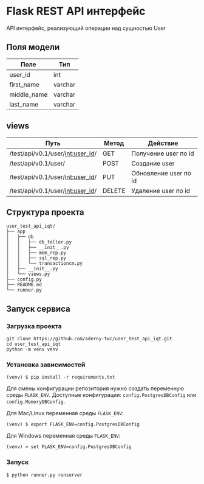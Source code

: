 # Flask REST API интерфейс
API интерфейс, реализующий операции над сущностью User

## Поля модели

| Поле        | Тип     |
| ----------- | ------- |
| user_id     | int     |
| first_name  | varchar |
| middle_name | varchar |
| last_name   | varchar |

## views

| Путь                               | Метод  | Действие              |
| ---------------------------------- | ------ | --------------------- |
| /test/api/v0.1/user/<int:user_id>/ | GET    | Получение user по id  |
| /test/api/v0.1/user/               | POST   | Создание user         |
| /test/api/v0.1/user/<int:user_id>/ | PUT    | Обновление user по id |
| /test/api/v0.1/user/<int:user_id>/ | DELETE | Удаление user по id   |

## Структура проекта

```
user_test_api_iqt/
├── app
│   ├── db
│   │   ├── db_teller.py
│   │   ├── __init__.py
│   │   ├── mem_rep.py
│   │   ├── sql_rep.py
│   │   └── transactioncm.py
│   ├── __init__.py
│   └── views.py
├── config.py
├── README.md
└── runner.py
```

## Запуск сервиса

### Загрузка проекта

```
git clone https://github.com/aderny-twc/user_test_api_iqt.git
cd user_test_api_iqt
python -m venv venv
```

### Установка зависимостей

```
(venv) $ pip install -r requirements.txt
```

Для смены конфигурации репозитория нужно создать переменную среды `FLASK_ENV`. Доступные конфигурации: `config.PostgresDBConfig` или `config.MemoryDBConfig`.

Для Mac/Linux переменная среды `FLASK_ENV`:

```
(venv) $ export FLASK_ENV=config.PostgresDBConfig
```

Для Windows переменная среды `FLASK_ENV`:

```
(venv) > set FLASK_ENV=config.PostgresDBConfig
```

### Запуск

```
$ python runner.py runserver
```

